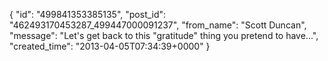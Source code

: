  {
   "id": "499841353385135",
   "post_id": "462493170453287_499447000091237",
   "from_name": "Scott Duncan",
   "message": "Let's get back to this \"gratitude\" thing you pretend to have...",
   "created_time": "2013-04-05T07:34:39+0000"
 }
